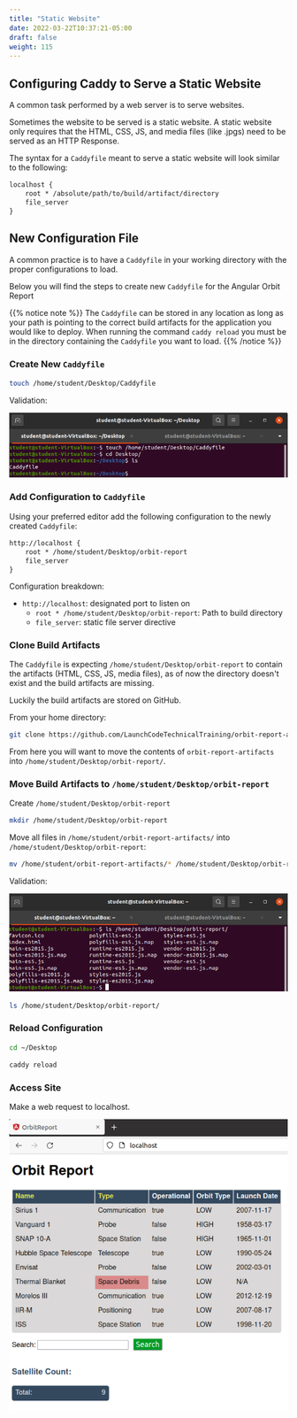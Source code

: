 ```yaml
---
title: "Static Website"
date: 2022-03-22T10:37:21-05:00
draft: false
weight: 115
---
```


## Configuring Caddy to Serve a Static Website

A common task performed by a web server is to serve websites.

Sometimes the website to be served is a static website. A static website only requires that the HTML, CSS, JS, and media files (like .jpgs) need to be served as an HTTP Response.

The syntax for a `Caddyfile` meant to serve a static website will look similar to the following:

```caddy
localhost {
    root * /absolute/path/to/build/artifact/directory
    file_server
}
```

## New Configuration File

A common practice is to have a `Caddyfile` in your working directory with the proper configurations to load.

Below you will find the steps to create new `Caddyfile` for the Angular Orbit Report

{{% notice note %}}
The `Caddyfile` can be stored in any location as long as your path is pointing to the correct build artifacts for the application you would like to deploy. When running the command `caddy reload` you must be in the directory containing the `Caddyfile` you want to load.
{{% /notice %}}

### Create New `Caddyfile`

```bash
touch /home/student/Desktop/Caddyfile
```

Validation:

![caddyfile-desktop](pictures/caddyfile-desktop.png?classes=border)

### Add Configuration to `Caddyfile`

Using your preferred editor add the following configuration to the newly created `Caddyfile`:

```caddy
http://localhost {
    root * /home/student/Desktop/orbit-report
    file_server
}
```

Configuration breakdown:

- `http://localhost`: designated port to listen on
  - `root * /home/student/Desktop/orbit-report`: Path to build directory
  - `file_server`: static file server directive

### Clone Build Artifacts

The `Caddyfile` is expecting `/home/student/Desktop/orbit-report` to contain the artifacts (HTML, CSS, JS, media files), as of now the directory doesn't exist and the build artifacts are missing.

Luckily the build artifacts are stored on GitHub.

From your home directory:

```bash
git clone https://github.com/LaunchCodeTechnicalTraining/orbit-report-artifacts
```

From here you will want to move the contents of `orbit-report-artifacts` into `/home/student/Desktop/orbit-report/`.

### Move Build Artifacts to `/home/student/Desktop/orbit-report`

Create `/home/student/Desktop/orbit-report`

```bash
mkdir /home/student/Desktop/orbit-report
```

Move all files in `/home/student/orbit-report-artifacts/` into `/home/student/Desktop/orbit-report`:

```bash
mv /home/student/orbit-report-artifacts/* /home/student/Desktop/orbit-report/
```

Validation:

![ls-orbit-report](pictures/ls-orbit-report.png?classes=border)

```bash
ls /home/student/Desktop/orbit-report/
```

### Reload Configuration

```bash
cd ~/Desktop
```

```bash
caddy reload
```

### Access Site

Make a web request to localhost.

![localhost](pictures/localhost.png?classes=border)